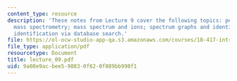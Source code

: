 ```yaml
---
content_type: resource
description: 'These notes from Lecture 9 cover the following topics: peptides and
  mass spectrometry; mass spectrum and ions; spectrum graphs and identification; protein
  identification via database search.'
file: https://ol-ocw-studio-app-qa.s3.amazonaws.com/courses/18-417-introduction-to-computational-molecular-biology-fall-2004/9a08e9acbee598830f620f889bb998f1_lecture_09.pdf
file_type: application/pdf
resourcetype: Document
title: lecture_09.pdf
uid: 9a08e9ac-bee5-9883-0f62-0f889bb998f1
---
```

